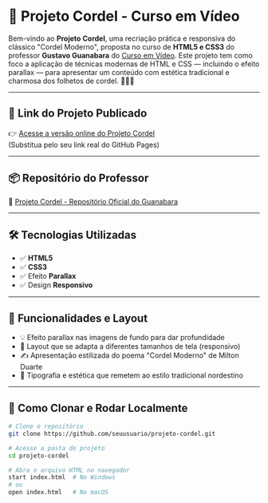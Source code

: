 # 📜 Projeto Cordel - Curso em Vídeo

Bem-vindo ao **Projeto Cordel**, uma recriação prática e responsiva do clássico "Cordel Moderno", proposta no curso de **HTML5 e CSS3** do professor **Gustavo Guanabara** do [Curso em Vídeo](https://www.cursoemvideo.com/). Este projeto tem como foco a aplicação de técnicas modernas de HTML e CSS — incluindo o efeito parallax — para apresentar um conteúdo com estética tradicional e charmosa dos folhetos de cordel. 🧙‍♂️✨

---

## 🔗 Link do Projeto Publicado

👉 [Acesse a versão online do Projeto Cordel](https://wanderlywrs.github.io/projedo-cordel/)  
(Substitua pelo seu link real do GitHub Pages)

---

## 📦 Repositório do Professor

🌟 [Projeto Cordel - Repositório Oficial do Guanabara](https://github.com/gustavoguanabara/)

---

## 🛠️ Tecnologias Utilizadas

- ✅ **HTML5**
- ✅ **CSS3**
- ✅ Efeito **Parallax**
- ✅ Design **Responsivo**

---

## 📸 Funcionalidades e Layout

- 💡 Efeito parallax nas imagens de fundo para dar profundidade
- 📱 Layout que se adapta a diferentes tamanhos de tela (responsivo)
- ✍️ Apresentação estilizada do poema "Cordel Moderno" de Milton Duarte
- 🎨 Tipografia e estética que remetem ao estilo tradicional nordestino

---

## 🚀 Como Clonar e Rodar Localmente

```bash
# Clone o repositório
git clone https://github.com/seuusuario/projeto-cordel.git

# Acesse a pasta do projeto
cd projeto-cordel

# Abra o arquivo HTML no navegador
start index.html  # No Windows
# ou
open index.html   # No macOS
